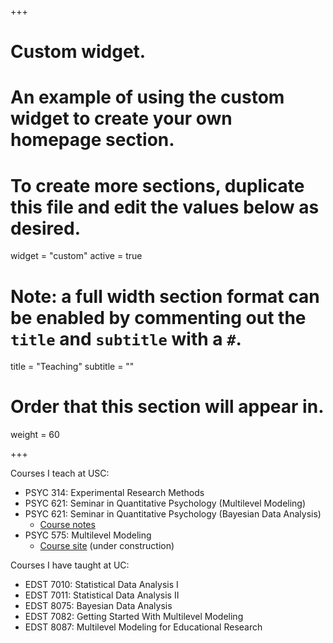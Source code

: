 +++
# Custom widget.
# An example of using the custom widget to create your own homepage section.
# To create more sections, duplicate this file and edit the values below as desired.
widget = "custom"
active = true

# Note: a full width section format can be enabled by commenting out the `title` and `subtitle` with a `#`.
title = "Teaching"
subtitle = ""

# Order that this section will appear in.
weight = 60

+++

Courses I teach at USC:

- PSYC 314: Experimental Research Methods
- PSYC 621: Seminar in Quantitative Psychology (Multilevel Modeling)
- PSYC 621: Seminar in Quantitative Psychology (Bayesian Data Analysis)
    + [Course notes](https://psyc-bayes-notes.netlify.com)
- PSYC 575: Multilevel Modeling
    + [Course site](https://github.com/marklhc/20203-PSYC575) (under construction)

Courses I have taught at UC:

- EDST 7010: Statistical Data Analysis I
- EDST 7011: Statistical Data Analysis II
- EDST 8075: Bayesian Data Analysis
- EDST 7082: Getting Started With Multilevel Modeling
- EDST 8087: Multilevel Modeling for Educational Research
